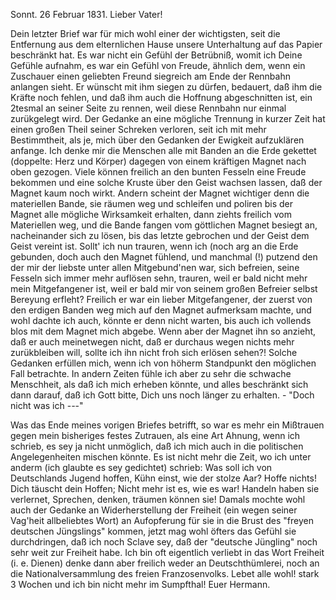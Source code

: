  Sonnt. 26 Februar 1831.
Lieber Vater!

Dein letzter Brief war für mich wohl einer der wichtigsten, seit die Entfernung aus dem elternlichen Hause unsere Unterhaltung auf das Papier beschränkt hat. Es war nicht ein Gefühl der Betrübniß, womit ich Deine Gefühle aufnahm, es war ein Gefühl von Freude, ähnlich dem, wenn ein Zuschauer einen geliebten Freund siegreich am Ende der Rennbahn anlangen sieht. Er wünscht mit ihm siegen zu dürfen, bedauert, daß ihm die Kräfte noch fehlen, und daß ihm auch die Hoffnung abgeschnitten ist, ein 2tesmal an seiner Seite zu rennen, weil diese Rennbahn nur einmal zurükgelegt wird. Der Gedanke an eine mögliche Trennung in kurzer Zeit hat einen großen Theil seiner Schreken verloren, seit ich mit mehr Bestimmtheit, als je, mich über den Gedanken der Ewigkeit aufzuklären anfange. Ich denke mir die Menschen alle mit Banden an die Erde gekettet (doppelte: Herz und Körper) dagegen von einem kräftigen Magnet nach oben gezogen. Viele können freilich an den bunten Fesseln eine Freude bekommen und eine solche Kruste über den Geist wachsen lassen, daß der Magnet kaum noch wirkt. Andern scheint der Magnet wichtiger denn die materiellen Bande, sie räumen weg und schleifen und poliren bis der Magnet alle mögliche Wirksamkeit erhalten, dann ziehts freilich vom Materiellen weg, und die Bande fangen vom göttlichen Magnet besiegt an, nacheinander sich zu lösen, bis das letzte gebrochen und der Geist dem Geist vereint ist. Sollt' ich nun trauren, wenn ich (noch arg an die Erde gebunden, doch auch den Magnet fühlend, und manchmal (!) putzend den der mir der liebste unter allen Mitgebund'nen war, sich befreien, seine Fesseln sich immer mehr auflösen sehn, trauren, weil er bald nicht mehr mein Mitgefangener ist, weil er bald mir von seinem großen Befreier selbst Bereyung erfleht? Freilich er war ein lieber Mitgefangener, der zuerst von den erdigen Banden weg mich auf den Magnet aufmerksam machte, und wohl dachte ich auch, könnte er denn nicht warten, bis auch ich vollends blos mit dem Magnet mich abgebe. Wenn aber der Magnet ihn so anzieht, daß er auch meinetwegen nicht, daß er durchaus wegen nichts mehr zurükbleiben will, sollte ich ihn nicht froh sich erlösen sehen?! Solche Gedanken erfüllen mich, wenn ich von höherm Standpunkt den möglichen Fall betrachte. In andern Zeiten fühle ich aber zu sehr die schwache Menschheit, als daß ich mich erheben könnte, und alles beschränkt sich dann darauf, daß ich Gott bitte, Dich uns noch länger zu erhalten. - "Doch nicht was ich -_-_-"

Was das Ende meines vorigen Briefes betrifft, so war es mehr ein Mißtrauen gegen mein bisheriges festes Zutrauen, als eine Art Ahnung, wenn ich schrieb, es sey ja nicht unmöglich, daß ich mich auch in die politischen Angelegenheiten mischen könnte. Es ist nicht mehr die Zeit, wo ich unter anderm (ich glaubte es sey gedichtet) schrieb:
 Was soll ich von Deutschlands Jugend hoffen,
 Kühn einst, wie der stolze Aar?
 Hoffe nichts! Dich täuscht dein Hoffen;
 Nicht mehr ist es, wie es war!
 Handeln haben sie verlernet,
 Sprechen, denken, träumen können sie!
Damals mochte wohl auch der Gedanke an Widerherstellung der Freiheit (ein wegen seiner Vag'heit allbeliebtes Wort) an Aufopferung für sie in die Brust des "freyen deutschen Jüngslings" kommen, jetzt mag wohl öfters das Gefühl sie durchdringen, daß ich noch Sclave sey, daß der "deutsche Jüngling" noch sehr weit zur Freiheit habe. Ich bin oft eigentlich verliebt in das Wort Freiheit (i. e. Dienen) denke dann aber freilich weder an Deutschthümlerei, noch an die Nationalversammlung des freien Franzosenvolks. 
Lebet alle wohl! stark 3 Wochen und ich bin nicht mehr im Sumpfthal! 
 Euer Hermann.
